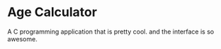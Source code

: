# Age Calculator
A C programming application that is pretty cool. and the interface is so awesome. 
